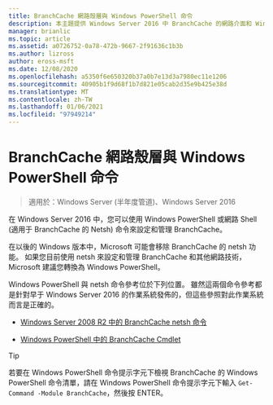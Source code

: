 ```yaml
---
title: BranchCache 網路殼層與 Windows PowerShell 命令
description: 本主題提供 Windows Server 2016 中 BranchCache 的網路介面和 Windows PowerShell 命令參考資源的連結
manager: brianlic
ms.topic: article
ms.assetid: a0726752-0a78-472b-9667-2f91636c1b3b
ms.author: lizross
author: eross-msft
ms.date: 12/08/2020
ms.openlocfilehash: a5350f6e650320b37a0b7e13d3a7980ec11e1206
ms.sourcegitcommit: 40905b1f9d68f1b7d821e05cab2d35e9b425e38d
ms.translationtype: MT
ms.contentlocale: zh-TW
ms.lasthandoff: 01/06/2021
ms.locfileid: "97949214"
---
```

# <a name="branchcache-network-shell-and-windows-powershell-commands"></a>BranchCache 網路殼層與 Windows PowerShell 命令

>適用於：Windows Server (半年度管道)、Windows Server 2016

在 Windows Server 2016 中，您可以使用 Windows PowerShell 或網路 Shell (適用于 BranchCache 的 Netsh) 命令來設定和管理 BranchCache。

在以後的 Windows 版本中，Microsoft 可能會移除 BranchCache 的 netsh 功能。 如果您目前使用 netsh 來設定和管理 BranchCache 和其他網路技術，Microsoft 建議您轉換為 Windows PowerShell。

Windows PowerShell 與 netsh 命令參考位於下列位置。 雖然這兩個命令參考都是針對早于 Windows Server 2016 的作業系統發佈的，但這些參照對此作業系統而言是正確的。

-   [Windows Server 2008 R2 中的 BranchCache netsh 命令](/previous-versions/windows/it-pro/windows-server-2008-R2-and-2008/dd979561(v=ws.10))

-   [Windows PowerShell 中的 BranchCache Cmdlet](/powershell/module/branchcache/)

> [!TIP]
> 若要在 Windows PowerShell 命令提示字元下檢視 BranchCache 的 Windows PowerShell 命令清單，請在 Windows PowerShell 命令提示字元下輸入 `Get-Command -Module BranchCache`，然後按 ENTER。
